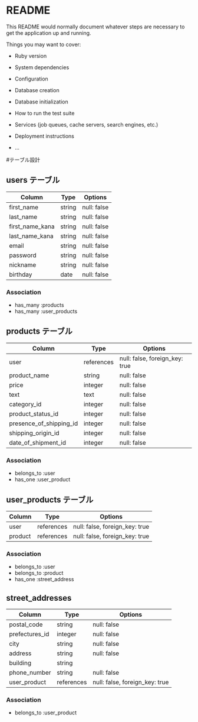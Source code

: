 # README

This README would normally document whatever steps are necessary to get the
application up and running.

Things you may want to cover:

* Ruby version

* System dependencies

* Configuration

* Database creation

* Database initialization

* How to run the test suite

* Services (job queues, cache servers, search engines, etc.)

* Deployment instructions

* ...



#テーブル設計

## users テーブル

| Column          | Type   | Options     |
| --------------- | ------ | ----------- |
| first_name      | string | null: false |
| last_name       | string | null: false |
| first_name_kana | string | null: false |
| last_name_kana  | string | null: false |
| email           | string | null: false |
| password        | string | null: false |
| nickname        | string | null: false |
| birthday        | date   | null: false |

### Association

- has_many :products
- has_many :user_products

## products テーブル

| Column                  | Type        | Options                        |
| ----------------------- | ----------- | ------------------------------ |
| user                    | references  | null: false, foreign_key: true |
| product_name            | string      | null: false                    |
| price                   | integer     | null: false                    |
| text                    | text        | null: false                    |
| category_id             | integer     | null: false                    |
| product_status_id       | integer     | null: false                    |
| presence_of_shipping_id | integer     | null: false                    |
| shipping_origin_id      | integer     | null: false                    |
| date_of_shipment_id     | integer     | null: false                    |

### Association

- belongs_to :user
- has_one    :user_product

## user_products テーブル

| Column      | Type       | Options                        |
| ----------- | ---------- | ------------------------------ |
| user        | references | null: false, foreign_key: true |
| product     | references | null: false, foreign_key: true |

### Association

- belongs_to :user
- belongs_to :product
- has_one    :street_address

## street_addresses

| Column          | Type       | Options                        |
| --------------- | ---------- | ------------------------------ |
| postal_code     | string     | null: false                    |
| prefectures_id  | integer    | null: false                    |
| city            | string     | null: false                    |
| address         | string     | null: false                    |
| building        | string     |                                |
| phone_number    | string     | null: false                    |
| user_product    | references | null: false, foreign_key: true |

### Association

- belongs_to :user_product

